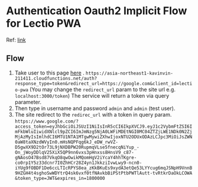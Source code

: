 # Authentication Oauth2 Implicit Flow for Lectio PWA
Ref: [link](https://medium.com/google-cloud/understanding-oauth2-and-building-a-basic-authorization-server-of-your-own-a-beginners-guide-cf7451a16f66)

## Flow 
1. Take user to this page [here](https://asia-northeast1-kavinvin-211411.cloudfunctions.net/auth?response_type=token&redirect_url=https:%2F%2Fgoogle.com&client_id=lectio-pwa) . 
`https://asia-northeast1-kavinvin-211411.cloudfunctions.net/auth?response_type=token&redirect_url=https://google.com&client_id=lectio-pwa`
(You may change the `redirect_url` param to the site url e.g. `localhost:3000/token`) The service will return a token via query parameter.
1. Then type in username and password `admin` and `admin` (test user).
1. The site redirect to the `redirec_url` with a token in query param. `https://www.google.com/?access_token=eyJhbGciOiJSUzI1NiIsInR5cCI6IkpXVCJ9.eyJ1c2VybmFtZSI6ImFkbWluIiwidXNlcl9pZCI6ImJmNzg5NjA0LWFiMDEtNGI0MC04ZTZjLWE1NDk0N2ZjMjAzMyIsImlhdCI6MTU1NTA1MTgwMywiZXhwIjoxNTU2ODUxODAzLCJpc3MiOiJsZWN0aW8taXNzdWVyIn0.mHsNQPFqg6kJ_eDW_rwVZ-D5gwXX9D2tOr73L9jNXDBPW20RupmqVLse5fnecqNiYup_-On_jWoyDDlqV25XiX5QP9nn6vxs3pHnxss8HnsV9_c87-gNAosO47Bsd87VkqO8qwOwikMQomHgV2iYcaY4hhTKgre-co0rp1Y5z33dcnr7I0ZhHCr28Z4yn1JkkziIvwLwy9-ncn0-iYUg9fOBDF1De6ccLTIcRPYS8ea_zKkBKuEs9xydA3etQe53LYYcug6mqJSNpH9VnnB9HZGH4t4sghoSwWDYtrQ4sk6vxf0tfNAvkbBiPStPtbPWTlAutt-tvRtkrDaOkLCOWA
&token_type=JWT&expires_in=1800000`
